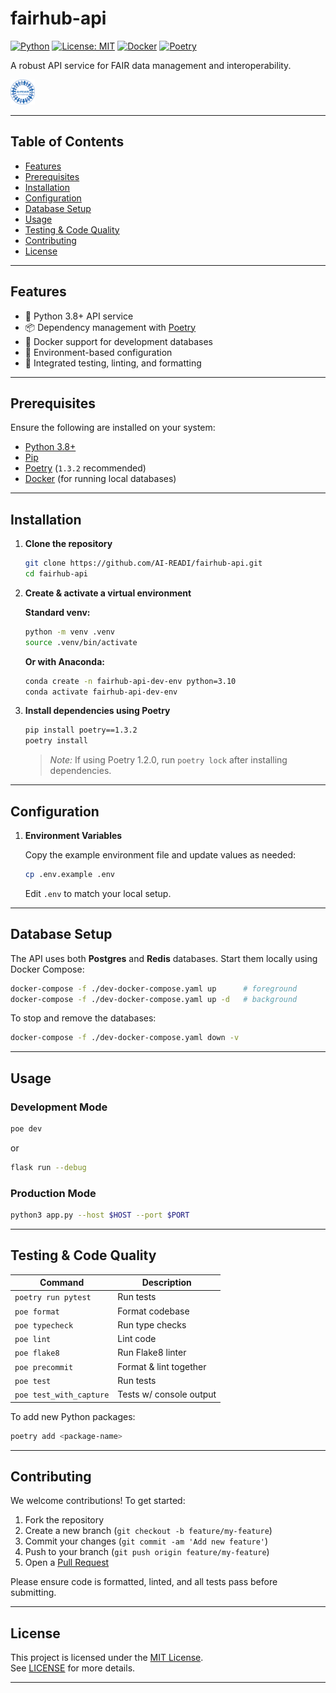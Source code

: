 # fairhub-api

[![Python](https://img.shields.io/badge/python-3.8+-blue.svg)](https://www.python.org/)
[![License: MIT](https://img.shields.io/badge/License-MIT-yellow.svg)](https://opensource.org/licenses/mit)
[![Docker](https://img.shields.io/badge/docker-ready-blue.svg)](https://www.docker.com/)
[![Poetry](https://img.shields.io/badge/poetry-1.3.2-blueviolet.svg)](https://python-poetry.org/)

A robust API service for FAIR data management and interoperability.

<a href="https://aireadi.org">
  <img src="https://github.com/AI-READI/AI-READI-logo/blob/main/logo/png/option2.png" height="40" alt="AI-READI logo" />
</a>

---

## Table of Contents

- [Features](#features)
- [Prerequisites](#prerequisites)
- [Installation](#installation)
- [Configuration](#configuration)
- [Database Setup](#database-setup)
- [Usage](#usage)
- [Testing & Code Quality](#testing--code-quality)
- [Contributing](#contributing)
- [License](#license)

---

## Features

- 🚀 Python 3.8+ API service
- 📦 Dependency management with [Poetry](https://python-poetry.org/)
- 🐳 Docker support for development databases
- 🛂 Environment-based configuration
- 🧪 Integrated testing, linting, and formatting

---

## Prerequisites

Ensure the following are installed on your system:

- [Python 3.8+](https://www.python.org/downloads/)
- [Pip](https://pip.pypa.io/en/stable/)
- [Poetry](https://python-poetry.org/) (`1.3.2` recommended)
- [Docker](https://www.docker.com/) (for running local databases)

---

## Installation

1. **Clone the repository**

   ```bash
   git clone https://github.com/AI-READI/fairhub-api.git
   cd fairhub-api
   ```

2. **Create & activate a virtual environment**

   **Standard venv:**
   ```bash
   python -m venv .venv
   source .venv/bin/activate
   ```

   **Or with Anaconda:**
   ```bash
   conda create -n fairhub-api-dev-env python=3.10
   conda activate fairhub-api-dev-env
   ```

3. **Install dependencies using Poetry**

   ```bash
   pip install poetry==1.3.2
   poetry install
   ```

   > *Note:* If using Poetry 1.2.0, run `poetry lock` after installing dependencies.

---

## Configuration

1. **Environment Variables**

   Copy the example environment file and update values as needed:

   ```bash
   cp .env.example .env
   ```

   Edit `.env` to match your local setup.

---

## Database Setup

The API uses both **Postgres** and **Redis** databases. Start them locally using Docker Compose:

```bash
docker-compose -f ./dev-docker-compose.yaml up      # foreground
docker-compose -f ./dev-docker-compose.yaml up -d   # background
```

To stop and remove the databases:

```bash
docker-compose -f ./dev-docker-compose.yaml down -v
```

---

## Usage

### Development Mode

```bash
poe dev
```

or

```bash
flask run --debug
```

### Production Mode

```bash
python3 app.py --host $HOST --port $PORT
```

---

## Testing & Code Quality

| Command                      | Description                |
|------------------------------|----------------------------|
| `poetry run pytest`          | Run tests                  |
| `poe format`                 | Format codebase            |
| `poe typecheck`              | Run type checks            |
| `poe lint`                   | Lint code                  |
| `poe flake8`                 | Run Flake8 linter          |
| `poe precommit`              | Format & lint together     |
| `poe test`                   | Run tests                  |
| `poe test_with_capture`      | Tests w/ console output    |

To add new Python packages:

```bash
poetry add <package-name>
```

---

## Contributing

We welcome contributions! To get started:

1. Fork the repository
2. Create a new branch (`git checkout -b feature/my-feature`)
3. Commit your changes (`git commit -am 'Add new feature'`)
4. Push to your branch (`git push origin feature/my-feature`)
5. Open a [Pull Request](https://github.com/AI-READI/fairhub-api/pulls)

Please ensure code is formatted, linted, and all tests pass before submitting.

---

## License

This project is licensed under the [MIT License](https://opensource.org/licenses/mit).  
See [LICENSE](https://github.com/AI-READI/pyfairdatatools/blob/main/LICENSE) for more details.

---